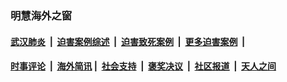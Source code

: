 
### 明慧海外之窗

####  [武汉肺炎](indexes/365.md?t=05220801) &nbsp;|&nbsp;  [迫害案例综述](indexes/328.md?t=05220801) &nbsp;|&nbsp; [迫害致死案例](indexes/277.md?t=05220801)  &nbsp;|&nbsp; [更多迫害案例](indexes/81.md?t=05220801)  &nbsp;|&nbsp; 
####  [时事评论](indexes/19.md?t=05220801) &nbsp;|&nbsp; [海外简讯](indexes/245.md?t=05220801)&nbsp;|&nbsp;  [社会支持](indexes/140.md?t=05220801) &nbsp;|&nbsp; [褒奖决议](indexes/282.md?t=05220801) &nbsp;|&nbsp; [社区报道](indexes/91.md?t=05220801)  &nbsp;|&nbsp; [天人之间](indexes/78.md?t=05220801) 

